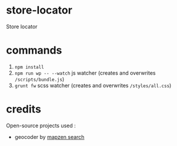 # store-locator
Store locator

# commands
1. `npm install`
2. `npm run wp -- --watch` js watcher (creates and overwrites `/scripts/bundle.js`)
3. `grunt fw` scss watcher (creates and overwrites `/styles/all.css`)

# credits 
Open-source projects used :
* geocoder by [mapzen search](https://mapzen.com/documentation/search/)

